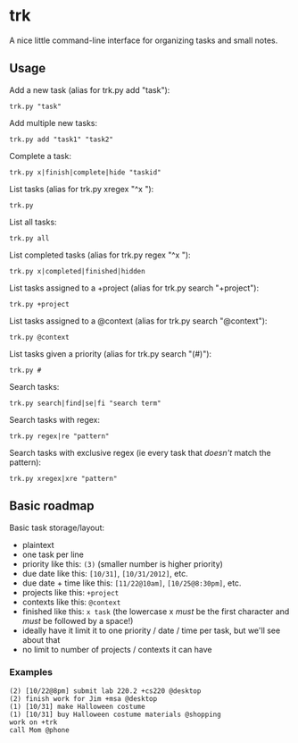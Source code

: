 # trk

A nice little command-line interface for organizing tasks and small notes.

## Usage

Add a new task (alias for trk.py add "task"):

	trk.py "task"

Add multiple new tasks:

	trk.py add "task1" "task2"

Complete a task:

	trk.py x|finish|complete|hide "taskid"

List tasks (alias for trk.py xregex "^x "):

	trk.py

List all tasks:

	trk.py all

List completed tasks (alias for trk.py regex "^x "):

	trk.py x|completed|finished|hidden

List tasks assigned to a +project (alias for trk.py search "+project"):

	trk.py +project

List tasks assigned to a @context (alias for trk.py search "@context"):

	trk.py @context

List tasks given a priority (alias for trk.py search "(#)"):

	trk.py #

Search tasks:

	trk.py search|find|se|fi "search term"

Search tasks with regex:

	trk.py regex|re "pattern"

Search tasks with exclusive regex (ie every task that *doesn't* match the pattern):

	trk.py xregex|xre "pattern"

## Basic roadmap

Basic task storage/layout:

* plaintext
* one task per line
* priority like this: `(3)` (smaller number is higher priority)
* due date like this: `[10/31]`, `[10/31/2012]`, etc.
* due date + time like this: `[11/22@10am]`, `[10/25@8:30pm]`, etc.
* projects like this: `+project`
* contexts like this: `@context`
* finished like this: `x task` (the lowercase x *must* be the first character and *must* be followed by a space!)
* ideally have it limit it to one priority / date / time per task, but we'll see about that
* no limit to number of projects / contexts it can have

### Examples

	(2) [10/22@8pm] submit lab 220.2 +cs220 @desktop
	(2) finish work for Jim +msa @desktop
	(1) [10/31] make Halloween costume
	(1) [10/31] buy Halloween costume materials @shopping
	work on +trk
	call Mom @phone
